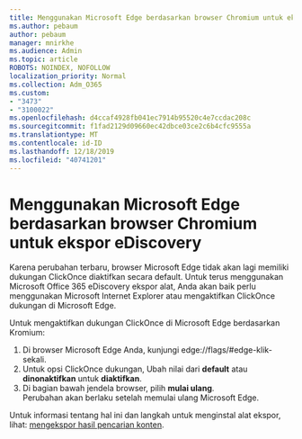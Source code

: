 ```yaml
---
title: Menggunakan Microsoft Edge berdasarkan browser Chromium untuk ekspor eDiscovery
ms.author: pebaum
author: pebaum
manager: mnirkhe
ms.audience: Admin
ms.topic: article
ROBOTS: NOINDEX, NOFOLLOW
localization_priority: Normal
ms.collection: Adm_O365
ms.custom:
- "3473"
- "3100022"
ms.openlocfilehash: d4ccaf4928fb041ec7914b95520c4e7ccdac208c
ms.sourcegitcommit: f1fad2129d09660ec42dbce03ce2c6b4cfc9555a
ms.translationtype: MT
ms.contentlocale: id-ID
ms.lasthandoff: 12/18/2019
ms.locfileid: "40741201"
---
```

# <a name="using-microsoft-edge-based-on-chromium-browsers-for-ediscovery-export"></a>Menggunakan Microsoft Edge berdasarkan browser Chromium untuk ekspor eDiscovery

Karena perubahan terbaru, browser Microsoft Edge tidak akan lagi memiliki dukungan ClickOnce diaktifkan secara default. Untuk terus menggunakan Microsoft Office 365 eDiscovery ekspor alat, Anda akan baik perlu menggunakan Microsoft Internet Explorer atau mengaktifkan ClickOnce dukungan di Microsoft Edge. 

Untuk mengaktifkan dukungan ClickOnce di Microsoft Edge berdasarkan Kromium: 
1. Di browser Microsoft Edge Anda, kunjungi edge://flags/#edge-klik-sekali.
2. Untuk opsi ClickOnce dukungan, Ubah nilai dari **default** atau **dinonaktifkan** untuk **diaktifkan**. 
3. Di bagian bawah jendela browser, pilih **mulai ulang**. <br>
 Perubahan akan berlaku setelah memulai ulang Microsoft Edge. 

Untuk informasi tentang hal ini dan langkah untuk menginstal alat ekspor, lihat: [mengekspor hasil pencarian konten](https://docs.microsoft.com/microsoft-365/compliance/export-search-results).